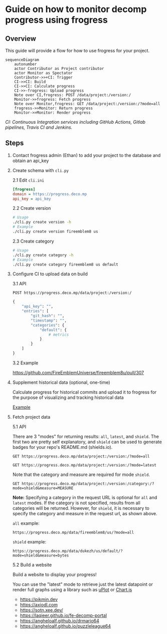 # Guide on how to monitor decomp progress using frogress

## Overview

This guide will provide a flow for how to use frogress for your project.

```mermaid
sequenceDiagram
    autonumber
    actor Contributor as Project contributor
    actor Monitor as Spectator
    Contributor->>+CI: Trigger
    CI->>CI: Build
    CI->>CI: Calculate progress
    CI->>-frogress: Upload progress
    Note over CI,frogress: POST /data/project:/version:/
    Monitor->>frogress: Fetch progress
    Note over Monitor,frogress: GET /data/project:/version:/?mode=all
    frogress->>Monitor: Return progress
    Monitor->>Monitor: Render progress
```

*CI: Continuous Integration services including GitHub Actions, Gitlab pipelines, Travis CI and Jenkins.*

## Steps

1. Contact frogress admin (Ethan) to add your project to the database and obtain an api_key

2. Create schema with `cli.py`

    2.1 Edit `cli.ini`
    
    ```ini
    [frogress]
    domain = https://progress.deco.mp
    api_key = api_key
    ```

    2.2 Create version

    ```bash
    # Usage
    ./cli.py create version -h
    # Example
    ./cli.py create version fireemblem8 us
    ```
    
    2.3 Create category

    ```bash
    # Usage
    ./cli.py create category -h
    # Example
    ./cli.py create category fireemblem8 us default
    ```

3. Configure CI to upload data on build

    3.1 API
    
    ```
    POST https://progress.deco.mp/data/project:/version:/
    ```

    ```python
    {
        "api_key": "",
        "entries": [
            "git_hash": "",
            "timestamp": "",
            "categories": {
                "default": {
                    # metrics
                }
            }
        ]
    }
    ```

    3.2 Example

    https://github.com/FireEmblemUniverse/fireemblem8u/pull/307

4. Supplement historical data (optional, one-time)

    Calculate progress for historical commits and upload it to frogress for the purpose of visualizing and tracking historical data

    [Example](https://github.com/laqieer/fireemblem8u/blob/master/.github/workflows/supplement-progress.yml)

5. Fetch project data

    5.1 API

    There are 3 "modes" for returning results: `all`, `latest`, and `shield`. The first two are pretty self explanatory, and `shield` can be used to generate badges for your repo's README.md (shields.io).

    ```
    GET https://progress.deco.mp/data/project:/version:/?mode=all
    ```
    ```
    GET https://progress.deco.mp/data/project:/version:/?mode=latest
    ```
    Note that the category and measure are required for mode `shield`.
    ```
    GET https://progress.deco.mp/data/project:/version:/category:/?mode=shield&measure=MEASURE
    ```

    **Note:** Specifying a category in the request URL is optional for `all` and `latest` modes. If the category is not specified, results from all categories will be returned. However, for `shield`, it is necessary to specify the category and measure in the request url, as shown above.

    `all` example:

    `https://progress.deco.mp/data/fireemblem8/us/?mode=all`

    `shield` example:

    `https://progress.deco.mp/data/dukezh/us/default/?mode=shield&measure=bytes`

    5.2 Build a website

    Build a website to display your progress!

    You can use the "latest" mode to retrieve just the latest datapoint or render full graphs using a library such as [uPlot](https://github.com/leeoniya/uPlot) or [Chart.js](https://www.chartjs.org)

      - https://pikmin.dev
      - https://axiodl.com
      - https://sotn.xee.dev/
      - https://laqieer.github.io/fe-decomp-portal
      - https://angheloalf.github.io/drmario64
      - https://angheloalf.github.io/puzzleleague64
